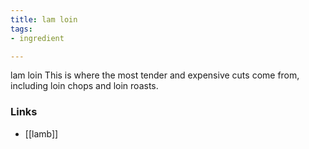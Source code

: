 ```yaml
---
title: lam loin
tags:
- ingredient

---
```

lam loin This is where the most tender and expensive cuts come from, including loin chops and loin roasts.

### Links

* [[lamb]]
